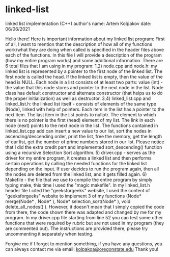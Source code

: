 # linked-list
linked list implementation (C++)
author's name: Artem Kolpakov 
date: 06/06/2021

Hello there! Here is important information about my linked list program:
      First of all, I want to mention that the description of how all of my functions work/what they are doing when called is specified in the header files
      above each of the functions. In this file I will provide a description of the program (how my entire program works) and some additional information.
      There are 6 total files that I am using in my program: 1,2) node.cpp and node.h: my linked list is represented by a pointer to the first node of the
      linked list. The first node is called the head. If the linked list is empty, then the value of the head is NULL. Each node in a list consists of at 
      least two parts: value (int) - the value that this node stores and pointer to the next node in the list. Node class has default constructor and
      alternate constructor (that helps us to do the proper initialization) as well as destructor. 3,4) linked_list.cpp and linked_list.h: the linked list
      itself - consists of elements of the same type (Node), linked with help of pointers. Each item in the list has a pointer to the next item.
      The last item in the list points to nullptr. The element to which there is no pointer is the first (head) element of my list.
      The link in each node (next) points to the next node in the list. The functions contained in linked_list.cpp add can insert a new value to our list,
      sort the nodes in ascending/descending order, print the list, free the memory, get the length of our list, get the number of prime numbers stored in our list.
      Please notice that I did the extra credit part and implemented sort_descending() function using a recursive Selection Sort algorithm. 5) driver.cpp - serves
      as the driver for my entire program, it creates a linked list and then performs certain operations by calling the needed functions for the linked list
      depending on the input. If user decides to run the program again, then all the nodes are deleted from the linked list, and it gets filled again.
      6) Makefile - the file that we use to compile the entire program by simply typing make, this time I used the "magic makefile". In my linked_list.h header
      file I cited the "geeksforgeeks" website, I used the content of "geeksforgeeks" website to implement 3 of my functions (Node* merge(Node* , Node* ),
      Node* selection_sort(Node* ), void delete_all_nodes() ). However, it doesn't mean that I simply copied the code from there, the code shown there was adapted
      and changed by me for my program. In my driver.cpp file starting from line 52 you can test some other functions that were required by rubric but are not used
      in my program (they are commented out). The instructions are provided there, please try uncommenting it separately when testing.

Forgive me if I forgot to mention something, if you have any questions, you can always contact me via email: kolpakoa@oregonstate.edu
Thank you!
